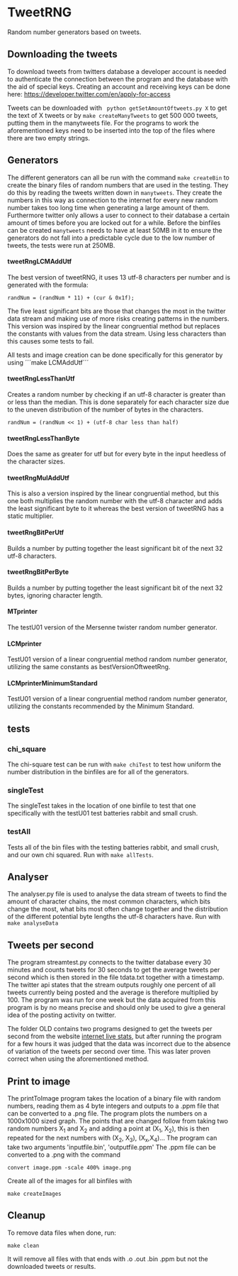 # TweetRNG
Random number generators based on tweets.

## Downloading the tweets
To download tweets from twitters database a developer account is needed to authenticate the connection between the program and the database with the aid of special keys. Creating an account and receiving keys can be done here: https://developer.twitter.com/en/apply-for-access

Tweets can be downloaded with ``` python getSetAmountOftweets.py X``` to get the text of X tweets
or by ```make createManyTweets``` to get 500 000 tweets, putting them in the manytweets file. For the programs to work the aforementioned keys need to be inserted into the top of the files where there are two empty strings.

## Generators
The different generators can all be run with the command `make createBin` to create the binary files of random numbers that are used in the testing. They do this by reading the tweets written down in `manytweets`. They create the numbers in this way as connection to the internet for every new random number takes too long time when generating a large amount of them. Furthermore twitter only allows a user to connect to their database a certain amount of times before you are locked out for a while. Before the binfiles can be created `manytweets` needs to have at least 50MB in it to ensure the generators do not fall into a predictable cycle due to the low number of tweets, the tests were run at 250MB.

#### tweetRngLCMAddUtf
The best version of tweetRNG, it uses 13 utf-8 characters per number and is generated with the formula:
```
randNum = (randNum * 11) + (cur & 0x1f);
```
The five least significant bits are those that changes the most in the twitter data stream and making use of more risks creating patterns in the numbers. This version was inspired by the linear congruential method but replaces the constants with values from the data stream. Using less characters than this causes some tests to fail.

All tests and image creation can be done specifically for this generator by using ´´´make LCMAddUtf´´´

#### tweetRngLessThanUtf
Creates a random number by checking if an utf-8 character is greater than or less than the median. This is done separately for each character size due to the uneven distribution of the number of bytes in the characters.
```
randNum = (randNum << 1) + (utf-8 char less than half)
```

#### tweetRngLessThanByte
Does the same as greater for utf but for every byte in the input heedless of the character sizes.

#### tweetRngMulAddUtf
This is also a version inspired by the linear congruential method, but this one both multiplies the random number with the utf-8 character and adds the least significant byte to it whereas the best version of tweetRNG has a static multiplier.

#### tweetRngBitPerUtf
Builds a number by putting together the least significant bit of the next 32 utf-8 characters.

#### tweetRngBitPerByte
Builds a number by putting together the least significant bit of the next 32 bytes, ignoring character length.

#### MTprinter
The testU01 version of the Mersenne twister random number generator.

#### LCMprinter
TestU01 version of a linear congruential method random number generator, utilizing the same constants as bestVersionOftweetRng.

#### LCMprinterMinimumStandard
TestU01 version of a linear congruential method random number generator, utilizing the constants recommended by the Minimum Standard.

## tests
### chi_square
The chi-square test can be run with ```make chiTest``` to test how uniform the number distribution in the binfiles are for all of the generators.

### singleTest
The singleTest takes in the location of one binfile to test that one specifically with the testU01 test batteries rabbit and small crush.

### testAll
Tests all of the bin files with the testing batteries rabbit, and small crush, and our own chi squared. Run with ```make allTests```.

## Analyser
The analyser.py file is used to analyse the data stream of tweets to find the amount of character chains, the most common characters, which bits change the most, what bits most often change together and the distribution of the different potential byte lengths the utf-8 characters have. Run with ```make analyseData```

## Tweets per second
The program streamtest.py connects to the twitter database every 30 minutes and counts tweets for 30 seconds to get the average tweets per second which is then stored in the file tdata.txt together with a timestamp. The twitter api states that the stream outputs roughly one percent of all tweets currently being posted and the average is therefore multiplied by 100. The program was run for one week but the data acquired from this program is by no means precise and should only be used to give a general idea of the posting activity on twitter.

The folder OLD contains two programs designed to get the tweets per second from the website [internet live stats](https://www.internetlivestats.com/one-second/), but after running the program for a few hours it was judged that the data was incorrect due to the absence of variation of the tweets per second over time. This was later proven correct when using the aforementioned method.

## Print to image
The printToImage program takes the location of a binary file with random numbers, reading them as 4 byte integers and outputs to a .ppm file that can be converted to a .png file.
The program plots the numbers on a 1000x1000 sized graph. The points that are changed follow from taking two random numbers X<sub>1</sub> and X<sub>2</sub> and adding a point at (X<sub>1</sub>, X<sub>2</sub>), this is then repeated for the next numbers with (X<sub>2</sub>, X<sub>3</sub>), (X<sub>x</sub>,X<sub>4</sub>)...
The program can take two arguments 'inputfile.bin', 'outputfile.ppm'
The .ppm file can be converted to a .png with the command
```
convert image.ppm -scale 400% image.png
```
Create all of the images for all binfiles with
```
make createImages
```

## Cleanup
To remove data files when done, run:
```
make clean
```
It will remove all files with that ends with .o .out .bin .ppm but not the downloaded tweets or results.
